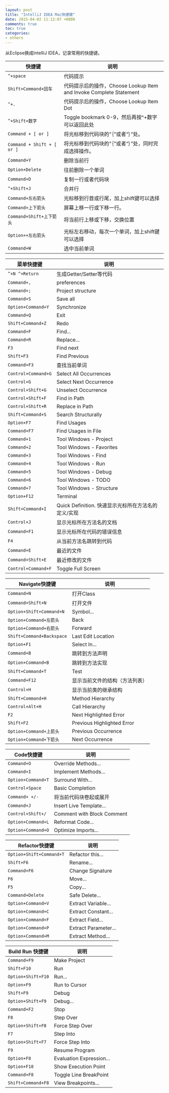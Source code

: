 ```yaml
---
layout: post
title: "IntelliJ IDEA Mac快捷键"
date: 2015-04-02 11:12:07 +0800
comments: true
toc: true
categories: 
- others
---
```


从Eclipse换成IntelliJ IDEA，记录常用的快捷键。

<!--more-->

快捷键 | 说明
---|---
`^+space` | 代码提示
`Shift+Command+回车` | 代码提示后的操作，Choose Lookup Item and Invoke Complete Statement
`^+.` | 代码提示后的操作，Choose Lookup Item Dot
`^+Shift+数字` | Toggle bookmark 0-9，然后再按^+数字可以返回此处
`Command + [ or ]` | 将光标移到代码块的“｛”或者“｝”处。
`Command + Shift + [ or ]` | 将光标移到代码块的“｛”或者“｝”处，同时完成选择操作。
`Command+Y` | 删除当前行
`Option+Delete` | 往前删除一个单词
`Command+D` | 复制一行或者代码块
`^+Shift+J` | 合并行
`Command+左右箭头` | 光标移到行首或行尾，加上shift键可以选择
`Command+上下箭头` | 屏幕上移一行或下移一行。
`Command+Shift+上下箭头` | 将当前行上移或下移，交换位置
`Option++左右箭头` | 光标左右移动，每次一个单词，加上shift键可以选择
`Command+W` | 选中当前单词

菜单快捷键 | 说明
---|---
`^+N ^+Return` | 生成Getter/Setter等代码
`Command+,` | preferences
`Command+;` | Project structure
`Command+S` | Save all
`Option+Command+Y` | Synchronize
`Command+Q` | Exit
`Shift+Command+Z` | Redo
`Command+F` | Find...
`Command+R` | Replace...
`F3` | Find next
`Shift+F3` | Find Previous
`Command+F3` | 查找当前单词
`Control+Command+G` | Select All Occurrences
`Control+G` | Select Next Occurrence
`Control+Shift+G` | Unselect Occurrence
`Control+Shift+F` | Find in Path
`Control+Shift+R` | Replace in Path
`Shift+Command+S` | Search Structurally
`Option+F7` | Find Usages
`Command+F7` | Find Usages in File
`Command+1` | Tool Windows - Project
`Command+2` | Tool Windows - Favorites
`Command+3` | Tool Windows - Find
`Command+4` | Tool Windows - Run
`Command+5` | Tool Windows - Debug
`Command+6` | Tool Windows - TODO
`Command+7` | Tool Windows - Structure
`Option+F12` | Terminal
`Shift+Command+I` | Quick Definition. 快速显示光标所在方法名的定义/实现
`Control+J` | 显示光标所在方法名的文档
`Command+F1` | 显示光标所在代码的错误信息
`F4` | 从当前方法名跳转到代码
`Command+E` | 最近的文件
`Command+Shift+E` | 最近修改的文件
`Control+Command+F` | Toggle Full Screen

Navigate快捷键 | 说明
---|---
`Command+N` | 打开Class
`Command+Shift+N` | 打开文件
`Option+Shift+Command+N` | Symbol...
`Option+Command+左箭头` | Back
`Option+Command+右箭头` | Forward
`Shift+Command+Backspace` | Last Edit Location
`Option+F1` | Select In...
`Command+B` | 跳转到方法声明
`Option+Command+B` | 跳转到方法实现
`Shift+Command+T` | Test
`Command+F12` | 显示当前文件的结构（方法列表）
`Control+H` | 显示当前类的继承结构
`Shift+Command+H` | Method Hierarchy
`Control+Alt+H` | Call Hierarchy
`F2` | Next Highlighted Error
`Shift+F2` | Previous Highlighted Error
`Option+Command+上箭头` | Previous Occurrence
`Option+Command+下箭头` | Next Occurrence

Code快捷键 | 说明
---|---
`Command+O` | Override Methods...
`Command+I` | Implement Methods...
`Option+Command+T` | Surround With...
`Control+Space` | Basic Completion
`Command+ +/-` | 将当前代码块卷起或展开
`Command+J` | Insert Live Template...
`Control+Shift+/` | Comment with Block Comment
`Option+Command+L` | Reformat Code...
`Option+Command+O` | Optimize Imports...

Refactor快捷键 | 说明
---|---
`Option+Shift+Command+T` | Refactor this...
`Shift+F6` | Rename...
`Command+F6` | Change Signature
`F6` | Move...
`F5` | Copy...
`Command+Delete` | Safe Delete...
`Option+Command+V` | Extract Variable...
`Option+Command+C` | Extract Constant...
`Option+Command+F` | Extract Field...
`Option+Command+P` | Extract Parameter...
`Option+Command+M` | Extract Method...

Build Run 快捷键 | 说明
---|---
`Command+F9` | Make Project
`Shift+F10` | Run
`Option+Shift+F10` | Run...
`Option+F9` | Run to Cursor
`Shift+F9` | Debug
`Option+Shift+F9` | Debug...
`Command+F2` | Stop
`F8` | Step Over
`Option+Shift+F8` | Force Step Over
`F7` | Step Into
`Option+Shift+F7` | Force Step Into
`F9` | Resume Program
`Option+F8` | Evaluation Expression...
`Option+F10` | Show Execution Point
`Command+F8` | Toggle Line BreakPoint
`Shift+Command+F8` | View Breakpoints...




















